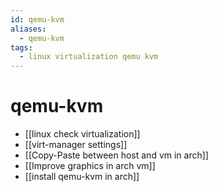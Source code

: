 ```yaml
---
id: qemu-kvm
aliases:
  - qemu-kvm
tags:
  - linux virtualization qemu kvm
---
```


# qemu-kvm

- [[linux check virtualization]]
- [[virt-manager settings]]
- [[Copy-Paste between host and vm in arch]]
- [[Improve graphics in arch vm]]
- [[install qemu-kvm in arch]]
